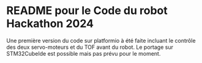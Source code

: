 # README pour le Code du robot Hackathon 2024

Une première version du code sur platformio à été faite incluant le contrôle des deux servo-moteurs et du TOF avant du robot.
Le portage sur STM32CubeIde est possible mais pas prévu pour le moment.
